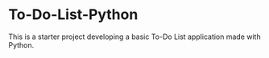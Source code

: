 # To-Do-List-Python
This is a starter project developing a basic To-Do List application made with Python.
